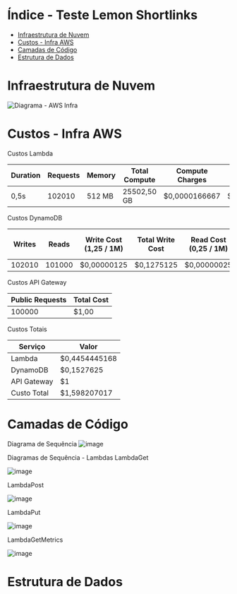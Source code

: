 # Índice - Teste Lemon Shortlinks
* [Infraestrutura de Nuvem](Infraestrutura-de-Nuvem)
* [Custos - Infra AWS](Custos-Infra-AWS)
* [Camadas de Código](Camadas-de-Codigo)
* [Estrutura de Dados](Estrutura-de-Dados)

# Infraestrutura de Nuvem
![Diagrama - AWS Infra](https://user-images.githubusercontent.com/5217635/204121771-cdc4f0ce-6f1a-47db-8923-646794b0fc1f.png)

# Custos - Infra AWS
Custos Lambda

Duration	| Requests | Memory	| Total Compute	| Compute Charges	| Total Compute * Charges	| Charge/Request	| Charge/Request * Requests 	| Total Cost
--- | --- | --- | --- | --- | --- | --- | --- | ---
0,5s	| 102010	| 512 MB	| 25502,50 GB	| $0,0000166667	| $0,4250425168	| $0,0000002	| $0,020402	| $0,4454445168

Custos DynamoDB

Writes	| Reads	| Write Cost (1,25 / 1M)	| Total Write Cost	| Read Cost (0,25 / 1M)	| Total Read Cost	| Total Cost
--- | --- | --- | --- | --- | --- | ---
102010	| 101000	| $0,00000125	| $0,1275125	| $0,00000025	| $0,02525	| $0,1527625

Custos API Gateway

Public Requests	| Total Cost
--- | ---
100000	| $1,00

Custos Totais

Serviço | Valor
--- | ---
Lambda	| $0,4454445168
DynamoDB	| $0,1527625
API Gateway	| $1
Custo Total	| $1,598207017

# Camadas de Código
Diagrama de Sequência
![image](https://user-images.githubusercontent.com/5217635/204122671-546cea2a-7216-4339-85e4-6c437a28efd7.png)

Diagramas de Sequência - Lambdas
LambdaGet

![image](https://user-images.githubusercontent.com/5217635/204122693-4562be3c-4c00-445c-a0f8-c9d2b8267489.png)

LambdaPost

![image](https://user-images.githubusercontent.com/5217635/204122705-67f6693c-8629-4586-8706-7a298c61b6c3.png)

LambdaPut

![image](https://user-images.githubusercontent.com/5217635/204122713-49b37f3a-55aa-4316-8bd5-bed1e982a636.png)

LambdaGetMetrics

![image](https://user-images.githubusercontent.com/5217635/204122719-b8add165-6f1b-4a39-9ec8-b01f21790376.png)

# Estrutura de Dados
